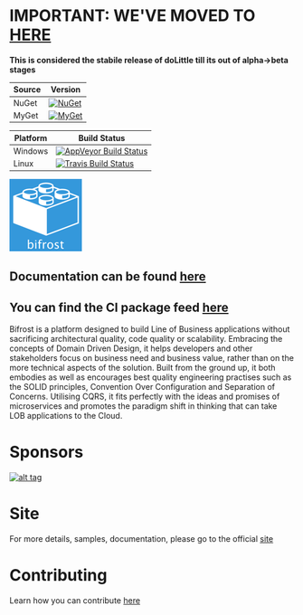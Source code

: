 # IMPORTANT: WE'VE MOVED TO [HERE](https://github.com/dolittle/home)

**This is considered the stabile release of doLittle till its out of alpha->beta stages** 


| Source | Version |
| ------ | ------- |
| NuGet | [![NuGet](https://img.shields.io/nuget/v/Bifrost.svg)](https://www.nuget.org/packages?q=bifrost) |
| MyGet | [![MyGet](https://img.shields.io/myget/bifrost/vpre/Bifrost.svg)](https://www.myget.org/gallery/bifrost)

| Platform | Build Status |
| -------- | ------ |
| Windows | [![AppVeyor Build Status](https://ci.appveyor.com/api/projects/status/93saivbkl94plciv?svg=true)](https://ci.appveyor.com/project/Dolittle/bifrost-7c2cn) | 
| Linux | [![Travis Build Status](https://travis-ci.org/dolittle/Bifrost.svg?branch=master)](https://travis-ci.org/dolittle/Bifrost) |


![Bifrost Logo](Media/Logo/logo_128x128.png)

## Documentation can be found [here](https://dolittle.github.io/bifrost)

## You can find the CI package feed [here](https://www.myget.org/gallery/bifrost)


Bifrost is a platform designed to build Line of Business applications without sacrificing architectural quality, code quality or scalability. Embracing the concepts of Domain Driven Design, it helps developers and other stakeholders focus on business need and business value, rather than on the more technical aspects of the solution. Built from the ground up, it both embodies as well as encourages best quality engineering practises such as the SOLID principles, Convention Over Configuration and Separation of Concerns. Utilising CQRS, it fits perfectly with the ideas and promises of microservices and promotes the paradigm shift in thinking that can take LOB applications to the Cloud.

# Sponsors

[![alt tag](https://raw.github.com/dolittle/Bifrost-Site/master/Sponsors/NDepend.png)](http://www.ndepend.com)

# Site
For more details, samples, documentation, please go to the official [site](https://dolittle.github.io/bifrost)

# Contributing
Learn how you can contribute [here](https://dolittle.github.io/bifrost/Articles/contributing.html)
